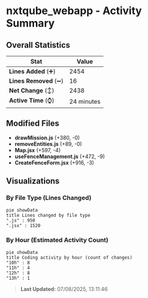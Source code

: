 # nxtqube_webapp - Activity Summary 

## Overall Statistics

| Stat                   | Value                                                             |
| ---------------------- | ----------------------------------------------------------------- |
| **Lines Added** (➕)   | 2454                                          |
| **Lines Removed** (➖) | 16                                        |
| **Net Change** (↕)    | 2438                |
| **Active Time** (⌚)   | 24 minutes |


## Modified Files
- **drawMission.js** (+380, -0)
- **removeEntities.js** (+89, -0)
- **Map.jsx** (+597, -4)
- **useFenceManagement.js** (+472, -9)
- **CreateFenceForm.jsx** (+916, -3)

## Visualizations

### By File Type (Lines Changed)

```mermaid
pie showData
title Lines changed by file type
".js" : 950
".jsx" : 1520
```

### By Hour (Estimated Activity Count)

```mermaid
pie showData
title Coding activity by hour (count of changes)
"10h" : 8
"11h" : 4
"12h" : 8
"13h" : 1
```


> **Last Updated:** 07/08/2025, 13:11:46